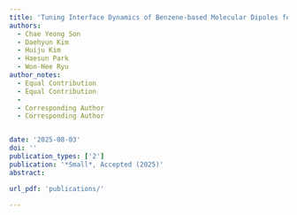 ```yaml
---
title: 'Tuning Interface Dynamics of Benzene-based Molecular Dipoles for High Capacity and Long Lifespan in Lithium Metal Batteries'
authors:
  - Chae Yeong Son
  - Daehyun Kim
  - Huiju Kim
  - Haesun Park
  - Won-Hee Ryu
author_notes:
  - Equal Contribution 
  - Equal Contribution 
  -
  - Corresponding Author
  - Corresponding Author


date: '2025-08-03'
doi: ''
publication_types: ['2']
publication: '*Small*, Accepted (2025)'
abstract: 

url_pdf: 'publications/'

---
```



<!--- Supplementary notes can be added here, including [code and math](https://wowchemy.com/docs/content/writing-markdown-latex/). --->